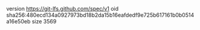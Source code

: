 version https://git-lfs.github.com/spec/v1
oid sha256:480ecd134a0927973bd18b2da15b16eafdedf9e725b617161b0b0514a16e50eb
size 3569
